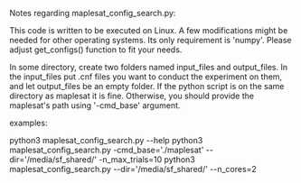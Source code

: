
Notes regarding maplesat_config_search.py:
 
This code is written to be executed on Linux. A few modifications might be needed for other operating systems.
Its only requirement is 'numpy'.
Please adjust get_configs() function to fit your needs.

In some directory, create two folders named input_files and output_files. 
In the input_files put .cnf files you want to conduct the experiment on them, and let output_files be an empty folder.
If the python script is on the same directory as maplesat it is fine. Otherwise, you should provide the maplesat's path using '-cmd_base' argument.


examples:

python3 maplesat_config_search.py --help
python3 maplesat_config_search.py -cmd_base='./maplesat' --dir='/media/sf_shared/' -n_max_trials=10
python3 maplesat_config_search.py --dir='/media/sf_shared/' --n_cores=2

